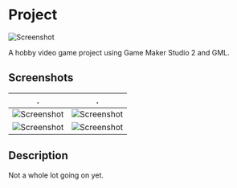 # Project
![Screenshot](gms.png)

A hobby video game project using Game Maker Studio 2 and GML.

## Screenshots
. | .
:-------------------------:|:-------------------------:
![Screenshot](gms.png)  |  ![Screenshot](gms.png)
![Screenshot](gms.png) | ![Screenshot](gms.png)

## Description
Not a whole lot going on yet.

